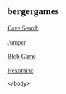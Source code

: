 <html>
    <head>
        <meta charset="utf-8">
        <title>bergergames</title>
        <style>
           body {font-family: calibri;}
        </style>
    </head>
    <body>
        <h2>bergergames</h2>
        <a href = "https://bergerman3.github.io/cavesearch.html">Cave Search</a>
        <br><br>
        <a href = "https://bergerman3.github.io/jumper.html">Jumper</a>
        <br><br>
        <a href = "https://bergerman3.github.io/blobgame">Blob Game</a>
        <br><br>
        <a href = "https://bergerman3.github.io/hexomino.html">Hexomino</a>

    </body>
</html>

